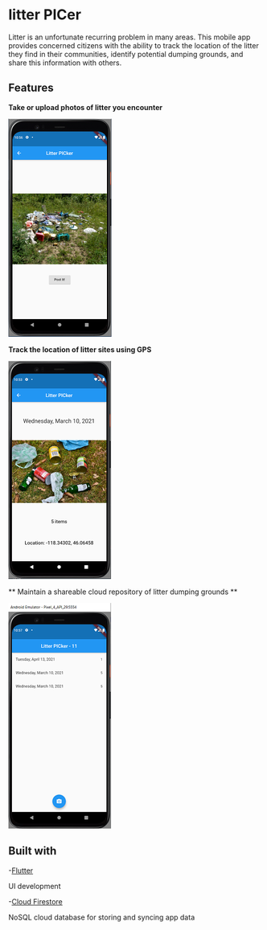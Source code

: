 # litter PICer

Litter is an unfortunate recurring problem in many areas. This mobile app provides concerned citizens with the ability to track the location of the litter they find in their communities, identify potential dumping grounds, and share this information with others.

## Features

**Take or upload photos of litter you encounter**

![Screenshot_of_photo_upload](/project_images/2.png)

**Track the location of litter sites using GPS**

![Screenshot_of_GPS](/project_images/1.png)

** Maintain a shareable cloud repository of litter dumping grounds **

![Screenshot_of_sites](/project_images/4.png)

## Built with

-[Flutter](https://www.flutter.dev)

UI development

-[Cloud Firestore](https://firebase.google.com/docs/firestore)

NoSQL cloud database for storing and syncing app data





